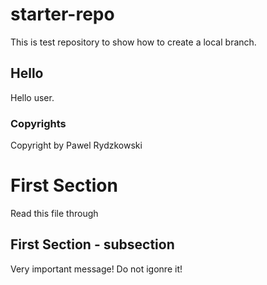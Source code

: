 # starter-repo
This is test repository to show how to create a local branch.

## Hello
Hello user.

### Copyrights
Copyright by Pawel Rydzkowski

# First Section
Read this file through

## First Section - subsection
Very important message! Do not igonre it!
